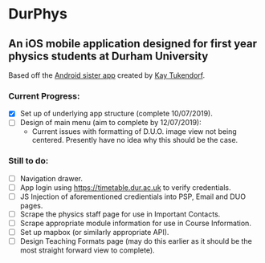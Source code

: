 # DurPhys

## An iOS mobile application designed for first year physics students at Durham University

Based off the [Android sister app](https://github.com/Bacoknight/DurPhys) created by [Kay Tukendorf](https://github.com/Bacoknight).

### Current Progress:
- [x] Set up of underlying app structure (complete 10/07/2019).
- [ ] Design of main menu (aim to complete by 12/07/2019):
  * Current issues with formatting of D.U.O. image view not being centered. Presently have no idea why this should be the case.
  
### Still to do:
- [ ] Navigation drawer.
- [ ] App login using https://timetable.dur.ac.uk to verify credentials.
- [ ] JS Injection of aforementioned credientials into PSP, Email and DUO pages.
- [ ] Scrape the physics staff page for use in Important Contacts.
- [ ] Scrape appropriate module information for use in Course Information.
- [ ] Set up mapbox (or similarly appropriate API).
- [ ] Design Teaching Formats page (may do this earlier as it should be the most straight forward view to complete).
